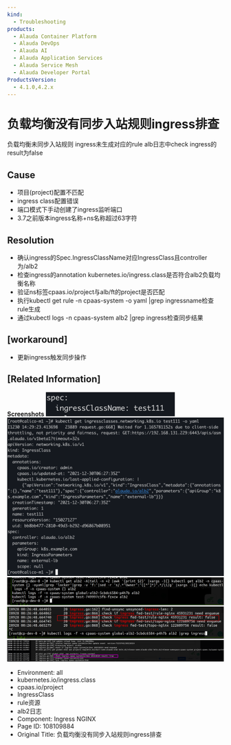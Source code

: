 ```yaml
---
kind:
  - Troubleshooting
products:
  - Alauda Container Platform
  - Alauda DevOps
  - Alauda AI
  - Alauda Application Services
  - Alauda Service Mesh
  - Alauda Developer Portal
ProductsVersion:
  - 4.1.0,4.2.x
---
```

<!-- A type of document that involves encountering a fault, diagnosing it, performing root cause analysis, and providing solutions. -->

# 负载均衡没有同步入站规则ingress排查

负载均衡未同步入站规则 ingress未生成对应的rule alb日志中check ingress的result为false

## Cause
- 项目(project)配置不匹配
- ingress class配置错误
- 端口模式下手动创建了ingress监听端口
- 3.7之前版本ingress名称+ns名称超过63字符

## Resolution
- 确认ingress的Spec.IngressClassName对应IngressClass且controller为<labelBaseDomain>/alb2
- 检查ingress的annotation kubernetes.io/ingress.class是否符合alb2负载均衡名称
- 验证ns标签cpaas.io/project与alb/ft的project是否匹配
- 执行kubectl get rule -n cpaas-system -o yaml |grep ingressname检查rule生成
- 通过kubectl logs -n cpaas-system <alb-pod> alb2 |grep ingress检查同步结果

## [workaround]
- 更新ingress触发同步操作

## [Related Information]
**Screenshots**
![](assets/fu-zai-jun-heng-mei-you-tong-bu-ru-zhan-gui-ze-ingresspai-cha/image2021-12-30_14-28-32.png)
![](assets/fu-zai-jun-heng-mei-you-tong-bu-ru-zhan-gui-ze-ingresspai-cha/image2021-12-30_14-29-43.png)
![](assets/fu-zai-jun-heng-mei-you-tong-bu-ru-zhan-gui-ze-ingresspai-cha/image2021-9-28_17-17-24.png)
![](assets/fu-zai-jun-heng-mei-you-tong-bu-ru-zhan-gui-ze-ingresspai-cha/uTools_1632820966489.png)
![](assets/fu-zai-jun-heng-mei-you-tong-bu-ru-zhan-gui-ze-ingresspai-cha/uTools_1631071604924.png)
- Environment: all
- kubernetes.io/ingress.class
- cpaas.io/project
- IngressClass
- rule资源
- alb2日志
- Component: Ingress NGINX
- Page ID: 108109884
- Original Title: 负载均衡没有同步入站规则ingress排查
